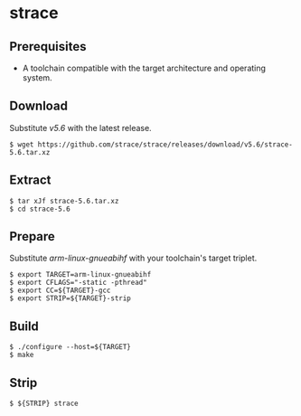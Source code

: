 # strace

## Prerequisites
* A toolchain compatible with the target architecture and operating system.

## Download
Substitute *v5.6* with the latest release.
```
$ wget https://github.com/strace/strace/releases/download/v5.6/strace-5.6.tar.xz
```

## Extract
```
$ tar xJf strace-5.6.tar.xz
$ cd strace-5.6
```

## Prepare
Substitute *arm-linux-gnueabihf* with your toolchain's target triplet.
```
$ export TARGET=arm-linux-gnueabihf
$ export CFLAGS="-static -pthread"
$ export CC=${TARGET}-gcc
$ export STRIP=${TARGET}-strip
```

## Build
```
$ ./configure --host=${TARGET}
$ make
```

## Strip
```
$ ${STRIP} strace
```

